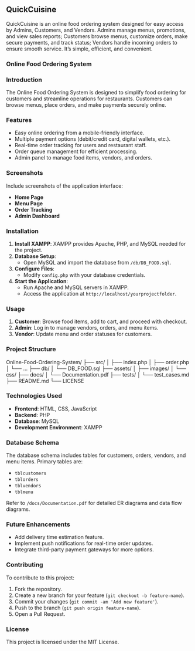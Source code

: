 ## QuickCuisine
QuickCuisine is an online food ordering system designed for easy access by Admins, Customers, and Vendors. Admins manage menus, promotions, and view sales reports; Customers browse menus, customize orders, make secure payments, and track status; Vendors handle incoming orders to ensure smooth service. It’s simple, efficient, and convenient.

### Online Food Ordering System
### Introduction
The Online Food Ordering System is designed to simplify food ordering for customers and streamline operations for restaurants. Customers can browse menus, place orders, and make payments securely online.

### Features
- Easy online ordering from a mobile-friendly interface.
- Multiple payment options (debit/credit card, digital wallets, etc.).
- Real-time order tracking for users and restaurant staff.
- Order queue management for efficient processing.
- Admin panel to manage food items, vendors, and orders.

### Screenshots
Include screenshots of the application interface:
- **Home Page**
- **Menu Page**
- **Order Tracking**
- **Admin Dashboard**

### Installation
1. **Install XAMPP**: XAMPP provides Apache, PHP, and MySQL needed for the project.
2. **Database Setup**:
   - Open MySQL and import the database from `/db/DB_FOOD.sql`.
3. **Configure Files**:
   - Modify `config.php` with your database credentials.
4. **Start the Application**:
   - Run Apache and MySQL servers in XAMPP.
   - Access the application at `http://localhost/yourprojectfolder`.

### Usage
1. **Customer**: Browse food items, add to cart, and proceed with checkout.
2. **Admin**: Log in to manage vendors, orders, and menu items.
3. **Vendor**: Update menu and order statuses for customers.

### Project Structure
Online-Food-Ordering-System/ ├── src/ │ ├── index.php │ ├── order.php │ └── ... ├── db/ │ └── DB_FOOD.sql ├── assets/ │ ├── images/ │ └── css/ ├── docs/ │ └── Documentation.pdf ├── tests/ │ └── test_cases.md ├── README.md └── LICENSE

### Technologies Used
- **Frontend**: HTML, CSS, JavaScript
- **Backend**: PHP
- **Database**: MySQL
- **Development Environment**: XAMPP

### Database Schema
The database schema includes tables for customers, orders, vendors, and menu items. Primary tables are:
- `tblcustomers`
- `tblorders`
- `tblvendors`
- `tblmenu`

Refer to `/docs/Documentation.pdf` for detailed ER diagrams and data flow diagrams.

### Future Enhancements
- Add delivery time estimation feature.
- Implement push notifications for real-time order updates.
- Integrate third-party payment gateways for more options.

### Contributing
To contribute to this project:
1. Fork the repository.
2. Create a new branch for your feature (`git checkout -b feature-name`).
3. Commit your changes (`git commit -am 'Add new feature'`).
4. Push to the branch (`git push origin feature-name`).
5. Open a Pull Request.

### License
This project is licensed under the MIT License.
